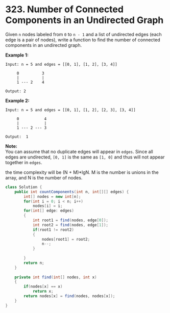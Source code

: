 # 323. Number of Connected Components in an Undirected Graph

Given `n` nodes labeled from `0` to `n - 1` and a list of undirected edges \(each edge is a pair of nodes\), write a function to find the number of connected components in an undirected graph.

**Example 1:**

```text
Input: n = 5 and edges = [[0, 1], [1, 2], [3, 4]]

     0          3
     |          |
     1 --- 2    4 

Output: 2
```

**Example 2:**

```text
Input: n = 5 and edges = [[0, 1], [1, 2], [2, 3], [3, 4]]

     0           4
     |           |
     1 --- 2 --- 3

Output:  1
```

**Note:**  
You can assume that no duplicate edges will appear in `edges`. Since all edges are undirected, `[0, 1]` is the same as `[1, 0]` and thus will not appear together in `edges`.

 the time complexity will be \(N + M\)\*lgN. M is the number is unions in the array, and N is the number of nodes.

```java
class Solution {
    public int countComponents(int n, int[][] edges) {
        int[] nodes = new int[n];
        for(int i = 0; i < n; i++)
            nodes[i] = i;
        for(int[] edge: edges)
        {
            int root1 = find(nodes, edge[0]);
            int root2 = find(nodes, edge[1]);
            if(root1 != root2)
            {
                nodes[root1] = root2;
                n--;
            }
            
        }
        return n;
    }
    
    private int find(int[] nodes, int x)
    {
        if(nodes[x] == x)
            return x;
        return nodes[x] = find(nodes, nodes[x]);
    }
}
```

